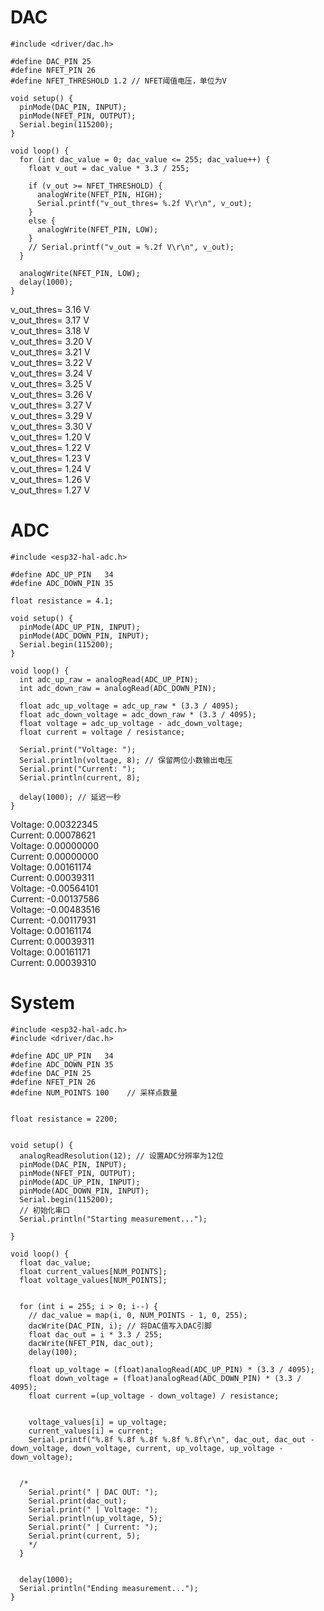 # DAC

```
#include <driver/dac.h>

#define DAC_PIN 25
#define NFET_PIN 26
#define NFET_THRESHOLD 1.2 // NFET阈值电压，单位为V

void setup() {
  pinMode(DAC_PIN, INPUT);
  pinMode(NFET_PIN, OUTPUT);
  Serial.begin(115200);
}

void loop() {
  for (int dac_value = 0; dac_value <= 255; dac_value++) {
    float v_out = dac_value * 3.3 / 255;

    if (v_out >= NFET_THRESHOLD) {
      analogWrite(NFET_PIN, HIGH); 
      Serial.printf("v_out_thres= %.2f V\r\n", v_out);
    } 
    else {
      analogWrite(NFET_PIN, LOW); 
    }
    // Serial.printf("v_out = %.2f V\r\n", v_out);
  }

  analogWrite(NFET_PIN, LOW); 
  delay(1000);  
}
```
v_out_thres= 3.16 V <br>
v_out_thres= 3.17 V <br>
v_out_thres= 3.18 V <br>
v_out_thres= 3.20 V <br>
v_out_thres= 3.21 V <br>
v_out_thres= 3.22 V <br>
v_out_thres= 3.24 V <br>
v_out_thres= 3.25 V <br>
v_out_thres= 3.26 V <br>
v_out_thres= 3.27 V <br>
v_out_thres= 3.29 V <br>
v_out_thres= 3.30 V <br>
v_out_thres= 1.20 V <br>
v_out_thres= 1.22 V <br>
v_out_thres= 1.23 V <br>
v_out_thres= 1.24 V <br>
v_out_thres= 1.26 V <br>
v_out_thres= 1.27 V <br>


# ADC
```
#include <esp32-hal-adc.h>

#define ADC_UP_PIN   34 
#define ADC_DOWN_PIN 35

float resistance = 4.1; 

void setup() {
  pinMode(ADC_UP_PIN, INPUT);
  pinMode(ADC_DOWN_PIN, INPUT);
  Serial.begin(115200);
}

void loop() {
  int adc_up_raw = analogRead(ADC_UP_PIN);
  int adc_down_raw = analogRead(ADC_DOWN_PIN);

  float adc_up_voltage = adc_up_raw * (3.3 / 4095); 
  float adc_down_voltage = adc_down_raw * (3.3 / 4095); 
  float voltage = adc_up_voltage - adc_down_voltage;
  float current = voltage / resistance;

  Serial.print("Voltage: ");
  Serial.println(voltage, 8); // 保留两位小数输出电压
  Serial.print("Current: ");
  Serial.println(current, 8); 

  delay(1000); // 延迟一秒
}
```
Voltage: 0.00322345 <br>
Current: 0.00078621 <br>
Voltage: 0.00000000 <br>
Current: 0.00000000 <br>
Voltage: 0.00161174 <br>
Current: 0.00039311 <br>
Voltage: -0.00564101 <br>
Current: -0.00137586 <br>
Voltage: -0.00483516 <br>
Current: -0.00117931 <br>
Voltage: 0.00161174 <br>
Current: 0.00039311 <br>
Voltage: 0.00161171 <br>
Current: 0.00039310 <br>


# System
```
#include <esp32-hal-adc.h>
#include <driver/dac.h>

#define ADC_UP_PIN   34 
#define ADC_DOWN_PIN 35
#define DAC_PIN 25
#define NFET_PIN 26
#define NUM_POINTS 100    // 采样点数量


float resistance = 2200;


void setup() {
  analogReadResolution(12); // 设置ADC分辨率为12位
  pinMode(DAC_PIN, INPUT);
  pinMode(NFET_PIN, OUTPUT);
  pinMode(ADC_UP_PIN, INPUT);
  pinMode(ADC_DOWN_PIN, INPUT);
  Serial.begin(115200);
  // 初始化串口
  Serial.println("Starting measurement...");

}

void loop() {
  float dac_value;
  float current_values[NUM_POINTS];
  float voltage_values[NUM_POINTS];

 
  for (int i = 255; i > 0; i--) {
    // dac_value = map(i, 0, NUM_POINTS - 1, 0, 255); 
    dacWrite(DAC_PIN, i); // 将DAC值写入DAC引脚
    float dac_out = i * 3.3 / 255;
    dacWrite(NFET_PIN, dac_out); 
    delay(100);

    float up_voltage = (float)analogRead(ADC_UP_PIN) * (3.3 / 4095); 
    float down_voltage = (float)analogRead(ADC_DOWN_PIN) * (3.3 / 4095); 
    float current =(up_voltage - down_voltage) / resistance; 


    voltage_values[i] = up_voltage; 
    current_values[i] = current;  
    Serial.printf("%.8f %.8f %.8f %.8f %.8f\r\n", dac_out, dac_out - down_voltage, down_voltage, current, up_voltage, up_voltage - down_voltage); 


  /*
    Serial.print(" | DAC OUT: ");
    Serial.print(dac_out);
    Serial.print(" | Voltage: ");
    Serial.println(up_voltage, 5);
    Serial.print(" | Current: ");
    Serial.print(current, 5);
    */
  }


  delay(1000);  
  Serial.println("Ending measurement...");
}


```


